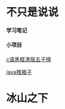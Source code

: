 # 不只是说说
#### 学习笔记

#### 小项目
[c语黑框渣版五子棋](./c/summary.md)

[java推箱子](http://mp.weixin.qq.com/s/-dig_0yHyFSOOogVx_od7w)


# 冰山之下



